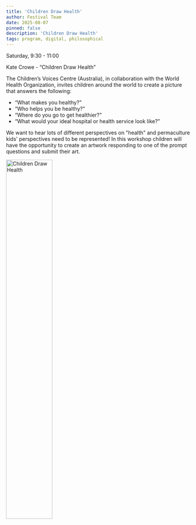 ```yaml
---
title: 'Children Draw Health'
author: Festival Team
date: 2025-08-07
pinned: false
description: 'Children Draw Health'
tags: program, digital, philosophical
---
```


<script>
    import Image from  '$lib/Image.svelte'
</script>

Saturday, 9:30 - 11:00

Kate Crowe - “Children Draw Health”

The Children’s Voices Centre (Australia), in collaboration with the World Health Organization, invites children around the world to create a picture that answers the following:

- “What makes you healthy?”
- “Who helps you be healthy?”
- “Where do you go to get healthier?”
- “What would your ideal hospital or health service look like?”

We want to hear lots of different perspectives on "health" and permaculture kids' perspectives need to be represented! In this workshop children will have the opportunity to create an artwork responding to one of the prompt questions and submit their art.

<Image 
  src='program/childrens-workshops/23-children-draw-health.png'
  caption='Children Draw Health'
  alt='Children Draw Health'
  width='50%'/> 
